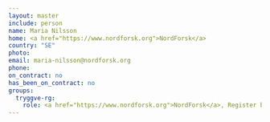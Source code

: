 ```yaml
---
layout: master
include: person
name: Maria Nilsson
home: <a href="https://www.nordforsk.org">NordForsk</a>
country: "SE"
photo:
email: maria-nilsson@nordforsk.org
phone:
on_contract: no
has_been_on_contract: no
groups:
  tryggve-rg:
    role: <a href="https://www.nordforsk.org">NordForsk</a>, Register based research
---
```

